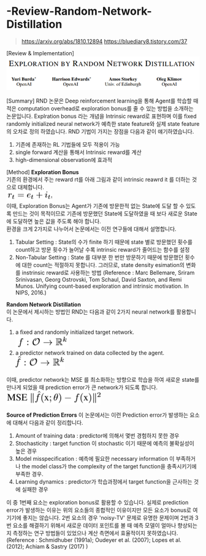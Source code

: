 # -Review-Random-Network-Distillation
> https://arxiv.org/abs/1810.12894
> https://bluediary8.tistory.com/37


[Review &amp; Implementation]
![1](./img/1.PNG)

[Summary]
RND 논문은 Deep reinforcement learning을 통해 Agent를 학습할 때 적은 computation overhead로 exploration bonus를 줄 수 있는 방법을 소개하는 논문입니다. Explration bonus 라는 개념을 Intrinsic reward로 표현하며 이를 fixed randomly initialized neural network가 예측한 state feature와 실제 state feature의 오차로 정의 하였습니다. RND 기법이 가지는 장점을 다음과 같이 얘기하였습니다.  
1. 기존에 존재하는 RL 기법들에 모두 적용이 가능  
2. single forward 계산을 통해서 Intrinsic reward를 계산
3. high-dimensional observation에 효과적


[Method]
**Exploration Bonus**  
기존의 환경에서 주는 reward rt를 아래 그림과 같이 intrinsic reawrd it 를 더하는 것으로 대체합니다.  
![2](./img/2.PNG)  
이때, Exploration Bonus는 Agent가 기존에 방문한적 없는 State에 도달 할 수 있도록 만드는 것이 목적이므로 기존에 방문했던 State에 도달하였을 때 보다 새로운 State에 도달하면 높은 값을 주도록 해야 합니다.  
환경을 크게 2가지로 나누어서 논문에서는 이전 연구들에 대해서 설명합니다.  
1. Tabular Setting : State의 수가 finite 하기 때문에 state 별로 방문했던 횟수를 count하고 방문 횟수가 늘어날 수록 intrinsic reward가 줄어드는 함수를 설정  
2. Non-Tabular Setting : State 를 대부분 한 번만 방문하기 때문에 방문했던 횟수에 대한 count는 적절하지 못합니다. 그러므로, state density esimation의 변화를 instrinsic reward로 사용하는 방법 (Reference : Marc Bellemare, Sriram Srinivasan, Georg Ostrovski, Tom Schaul, David Saxton, and Remi Munos. Unifying count-based exploration and intrinsic motivation. In NIPS, 2016.)  

**Random Network Distillation**  
이 논문에서 제시하는 방법인 RND는 다음과 같이 2가지 neural network를 활용합니다.  
1. a ﬁxed and randomly initialized target network.   
![3](./img/3.PNG)
2. a predictor network trained on data collected by the agent.   
![4](./img/4.PNG)

이때, predictor network는 MSE 를 최소화하는 방향으로 학습을 하여 새로운 state를 만나게 되었을 때 prediction error가 큰 network가 되도록 합니다.
![5](./img/5.PNG)

**Source of Prediction Errors**
이 논문에서는 이런 Prediction error가 발생하는 요소에 대해서 다음과 같이 정리합니다.  
1. Amount of training data : predictor에 의해서 몇번 경험하지 못한 경우
2. Stochasticity : target function 이 stochastic 이기 때문에 예측의 불확실성이 높은 경우
3. Model misspeciﬁcation : 예측에 필요한 necessary information 이 부족하거나 the model class가 the complexity of the target function을 충족시키기에 부족한 경우.
4. Learning dynamics : predictor가 학습과정에서 target function을 근사하는 것에 실패한 경우

이 중 1번째 요소는 exploration bonus로 활용할 수 있습니다. 실제로 prediction error가 발생하는 이유는 위의 요소들의 종합적인 이유이지만 모든 요소가 bonus로 여기기에 좋지는 않습니다. 
2번 요소의 경우 'noisy-TV' 문제로 유명한 문제이며 2번과 3번 요소를 해결하기 위해서 새로운 데이터 포인트를 볼 때 예측 모델이 얼마나 향상되는지 측정하는 연구 방법들이 있었으나 계산 측면에서 효율적이지 못하였습니다. (Reference : Schmidhuber (1991a); Oudeyer et al. (2007); Lopes et al. (2012); Achiam & Sastry (2017) )  



